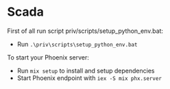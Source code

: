 # Scada

First of all run script priv/scripts/setup_python_env.bat:

  * Run `.\priv\scripts\setup_python_env.bat`


To start your Phoenix server:

  * Run `mix setup` to install and setup dependencies
  * Start Phoenix endpoint with `iex -S mix phx.server`

